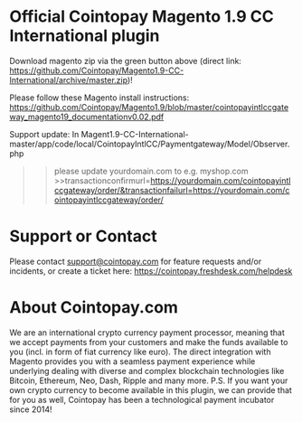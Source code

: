 # Official Cointopay Magento 1.9 CC International plugin
 Download magento zip via the green button above (direct link: https://github.com/Cointopay/Magento1.9-CC-International/archive/master.zip)!

Please follow these Magento install instructions:
https://github.com/Cointopay/Magento1.9/blob/master/cointopayintlccgateway_magento19_documentationv0.02.pdf

Support update: In Magent1.9-CC-International-master/app/code/local/CointopayIntlCC/Paymentgateway/Model/Observer.php
>> please update yourdomain.com to e.g. myshop.com >>transactionconfirmurl=https://yourdomain.com/cointopayintlccgateway/order/&transactionfailurl=https://yourdomain.com/cointopayintlccgateway/order/

# Support or Contact
Please contact support@cointopay.com for feature requests and/or incidents, or create a ticket here: https://cointopay.freshdesk.com/helpdesk

# About Cointopay.com
We are an international crypto currency payment processor, meaning that we accept payments from your customers and make the funds available to you (incl. in form of fiat currency like euro). The direct integration with Magento provides you with a seamless payment experience while underlying dealing with diverse and complex blockchain technologies like Bitcoin, Ethereum, Neo, Dash, Ripple and many more. P.S. If you want your own crypto currency to become available in this plugin, we can provide that for you as well, Cointopay has been a technological payment incubator since 2014!

